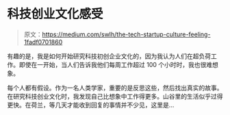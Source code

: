 # 科技创业文化感受

> 原文：<https://medium.com/swlh/the-tech-startup-culture-feeling-1fadf0701860>

有趣的是，我是如何开始研究科技初创企业文化的，因为我认为人们在超负荷工作。即使在一开始，当人们告诉我他们每周工作超过 100 个小时时，我也很难想象。

每个人都有假设。作为一名人类学家，重要的是反思这些，然后找出真实的故事。在研究科技创业文化时，我发现自己比想象中工作得更多。山谷里的生活似乎过得更快。在荷兰，等几天才能收到回复的事情并不少见，这里是…